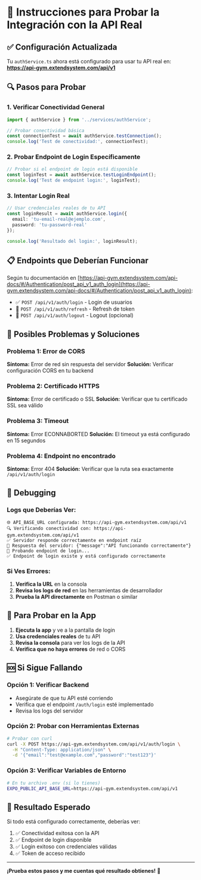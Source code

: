 # 🧪 Instrucciones para Probar la Integración con la API Real

## ✅ Configuración Actualizada

Tu `authService.ts` ahora está configurado para usar tu API real en:
**https://api-gym.extendsystem.com/api/v1**

## 🔍 Pasos para Probar

### 1. **Verificar Conectividad General**
```typescript
import { authService } from '../services/authService';

// Probar conectividad básica
const connectionTest = await authService.testConnection();
console.log('Test de conectividad:', connectionTest);
```

### 2. **Probar Endpoint de Login Específicamente**
```typescript
// Probar si el endpoint de login está disponible
const loginTest = await authService.testLoginEndpoint();
console.log('Test de endpoint login:', loginTest);
```

### 3. **Intentar Login Real**
```typescript
// Usar credenciales reales de tu API
const loginResult = await authService.login({
  email: 'tu-email-real@ejemplo.com',
  password: 'tu-password-real'
});

console.log('Resultado del login:', loginResult);
```

## 📋 Endpoints que Deberían Funcionar

Según tu documentación en [https://api-gym.extendsystem.com/api-docs/#/Authentication/post_api_v1_auth_login](https://api-gym.extendsystem.com/api-docs/#/Authentication/post_api_v1_auth_login):

- ✅ `POST /api/v1/auth/login` - Login de usuarios
- 🔄 `POST /api/v1/auth/refresh` - Refresh de token
- 🚪 `POST /api/v1/auth/logout` - Logout (opcional)

## 🚨 Posibles Problemas y Soluciones

### Problema 1: Error de CORS
**Síntoma:** Error de red sin respuesta del servidor
**Solución:** Verificar configuración CORS en tu backend

### Problema 2: Certificado HTTPS
**Síntoma:** Error de certificado o SSL
**Solución:** Verificar que tu certificado SSL sea válido

### Problema 3: Timeout
**Síntoma:** Error ECONNABORTED
**Solución:** El timeout ya está configurado en 15 segundos

### Problema 4: Endpoint no encontrado
**Síntoma:** Error 404
**Solución:** Verificar que la ruta sea exactamente `/api/v1/auth/login`

## 🔧 Debugging

### Logs que Deberías Ver:
```
🌐 API_BASE_URL configurada: https://api-gym.extendsystem.com/api/v1
🔍 Verificando conectividad con: https://api-gym.extendsystem.com/api/v1
✅ Servidor responde correctamente en endpoint raíz
📡 Respuesta del servidor: {"message":"API funcionando correctamente"}
🔐 Probando endpoint de login...
✅ Endpoint de login existe y está configurado correctamente
```

### Si Ves Errores:
1. **Verifica la URL** en la consola
2. **Revisa los logs de red** en las herramientas de desarrollador
3. **Prueba la API directamente** en Postman o similar

## 📱 Para Probar en la App

1. **Ejecuta la app** y ve a la pantalla de login
2. **Usa credenciales reales** de tu API
3. **Revisa la consola** para ver los logs de la API
4. **Verifica que no haya errores** de red o CORS

## 🆘 Si Sigue Fallando

### Opción 1: Verificar Backend
- Asegúrate de que tu API esté corriendo
- Verifica que el endpoint `/auth/login` esté implementado
- Revisa los logs del servidor

### Opción 2: Probar con Herramientas Externas
```bash
# Probar con curl
curl -X POST https://api-gym.extendsystem.com/api/v1/auth/login \
  -H "Content-Type: application/json" \
  -d '{"email":"test@example.com","password":"test123"}'
```

### Opción 3: Verificar Variables de Entorno
```bash
# En tu archivo .env (si lo tienes)
EXPO_PUBLIC_API_BASE_URL=https://api-gym.extendsystem.com/api/v1
```

## 🎯 Resultado Esperado

Si todo está configurado correctamente, deberías ver:
1. ✅ Conectividad exitosa con la API
2. ✅ Endpoint de login disponible
3. ✅ Login exitoso con credenciales válidas
4. ✅ Token de acceso recibido

---

**¡Prueba estos pasos y me cuentas qué resultado obtienes!** 🚀

